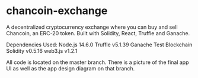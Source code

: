 # chancoin-exchange
A decentralized cryptocurrency exchange where you can buy and sell Chancoin, an ERC-20 token. Built with Solidity, React, Truffle and Ganache. 


Dependencies Used:
Node.js 14.6.0
Truffle v5.1.39
Ganache Test Blockchain
Solidity v0.5.16
web3.js v1.2.1

All code is located on the master branch. There is a picture of the final app UI as well as the app design diagram on that branch. 
